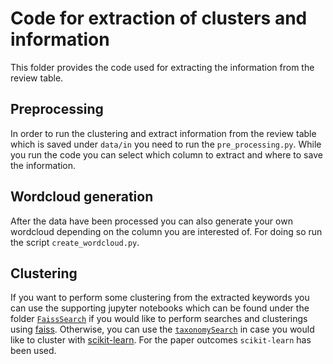 # Code for extraction of clusters and information
This folder provides the code used for extracting the information from the review table. 

## Preprocessing
In order to run the clustering and extract information from the review table which is saved under `data/in` you need to run the `pre_processing.py`. While you run the code you can select which column to extract and where to save the information.

## Wordcloud generation
After the data have been processed you can also generate your own wordcloud depending on the column you are interested of. For doing so run the script `create_wordcloud.py`.

## Clustering
If you want to perform some clustering from the extracted keywords you can use the supporting jupyter notebooks which can be found under the folder [`FaissSearch`](FaissSearch/) if you would like to perform searches and clusterings using [faiss](https://github.com/facebookresearch/faiss). Otherwise, you can use the [`taxonomySearch`](taxonomySearch/) in case you would like to cluster with [scikit-learn](https://scikit-learn.org/stable/). For the paper outcomes `scikit-learn` has been used.

